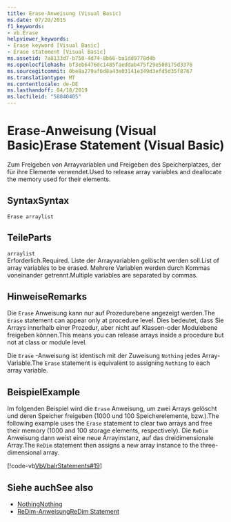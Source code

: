 ```yaml
---
title: Erase-Anweisung (Visual Basic)
ms.date: 07/20/2015
f1_keywords:
- vb.Erase
helpviewer_keywords:
- Erase keyword [Visual Basic]
- Erase statement [Visual Basic]
ms.assetid: 7a8133d7-b750-4d74-8b66-ba1dd9778d4b
ms.openlocfilehash: bf3eb6476dc1485faeddab475f29e508175d3378
ms.sourcegitcommit: 0be8a279af6d8a43e03141e349d3efd5d35f8767
ms.translationtype: MT
ms.contentlocale: de-DE
ms.lasthandoff: 04/18/2019
ms.locfileid: "58840405"
---
```

# <a name="erase-statement-visual-basic"></a><span data-ttu-id="0a5cf-102">Erase-Anweisung (Visual Basic)</span><span class="sxs-lookup"><span data-stu-id="0a5cf-102">Erase Statement (Visual Basic)</span></span>
<span data-ttu-id="0a5cf-103">Zum Freigeben von Arrayvariablen und Freigeben des Speicherplatzes, der für ihre Elemente verwendet.</span><span class="sxs-lookup"><span data-stu-id="0a5cf-103">Used to release array variables and deallocate the memory used for their elements.</span></span>  
  
## <a name="syntax"></a><span data-ttu-id="0a5cf-104">Syntax</span><span class="sxs-lookup"><span data-stu-id="0a5cf-104">Syntax</span></span>  
  
```  
Erase arraylist  
```  
  
## <a name="parts"></a><span data-ttu-id="0a5cf-105">Teile</span><span class="sxs-lookup"><span data-stu-id="0a5cf-105">Parts</span></span>  
 `arraylist`  
 <span data-ttu-id="0a5cf-106">Erforderlich.</span><span class="sxs-lookup"><span data-stu-id="0a5cf-106">Required.</span></span> <span data-ttu-id="0a5cf-107">Liste der Arrayvariablen gelöscht werden soll.</span><span class="sxs-lookup"><span data-stu-id="0a5cf-107">List of array variables to be erased.</span></span> <span data-ttu-id="0a5cf-108">Mehrere Variablen werden durch Kommas voneinander getrennt.</span><span class="sxs-lookup"><span data-stu-id="0a5cf-108">Multiple variables are separated by commas.</span></span>  
  
## <a name="remarks"></a><span data-ttu-id="0a5cf-109">Hinweise</span><span class="sxs-lookup"><span data-stu-id="0a5cf-109">Remarks</span></span>  
 <span data-ttu-id="0a5cf-110">Die `Erase` Anweisung kann nur auf Prozedurebene angezeigt werden.</span><span class="sxs-lookup"><span data-stu-id="0a5cf-110">The `Erase` statement can appear only at procedure level.</span></span> <span data-ttu-id="0a5cf-111">Dies bedeutet, dass Sie Arrays innerhalb einer Prozedur, aber nicht auf Klassen-oder Modulebene freigeben können.</span><span class="sxs-lookup"><span data-stu-id="0a5cf-111">This means you can release arrays inside a procedure but not at class or module level.</span></span>  
  
 <span data-ttu-id="0a5cf-112">Die `Erase` -Anweisung ist identisch mit der Zuweisung `Nothing` jedes Array-Variable.</span><span class="sxs-lookup"><span data-stu-id="0a5cf-112">The `Erase` statement is equivalent to assigning `Nothing` to each array variable.</span></span>  
  
## <a name="example"></a><span data-ttu-id="0a5cf-113">Beispiel</span><span class="sxs-lookup"><span data-stu-id="0a5cf-113">Example</span></span>  
 <span data-ttu-id="0a5cf-114">Im folgenden Beispiel wird die `Erase` Anweisung, um zwei Arrays gelöscht und deren Speicher freigeben (1000 und 100 Speicherelemente, bzw.).</span><span class="sxs-lookup"><span data-stu-id="0a5cf-114">The following example uses the `Erase` statement to clear two arrays and free their memory (1000 and 100 storage elements, respectively).</span></span> <span data-ttu-id="0a5cf-115">Die `ReDim` Anweisung dann weist eine neue Arrayinstanz, auf das dreidimensionale Array.</span><span class="sxs-lookup"><span data-stu-id="0a5cf-115">The `ReDim` statement then assigns a new array instance to the three-dimensional array.</span></span>  
  
 [!code-vb[VbVbalrStatements#19](~/samples/snippets/visualbasic/VS_Snippets_VBCSharp/VbVbalrStatements/VB/Class1.vb#19)]  
  
## <a name="see-also"></a><span data-ttu-id="0a5cf-116">Siehe auch</span><span class="sxs-lookup"><span data-stu-id="0a5cf-116">See also</span></span>

- [<span data-ttu-id="0a5cf-117">Nothing</span><span class="sxs-lookup"><span data-stu-id="0a5cf-117">Nothing</span></span>](../../../visual-basic/language-reference/nothing.md)
- [<span data-ttu-id="0a5cf-118">ReDim-Anweisung</span><span class="sxs-lookup"><span data-stu-id="0a5cf-118">ReDim Statement</span></span>](../../../visual-basic/language-reference/statements/redim-statement.md)
